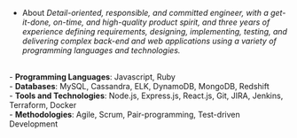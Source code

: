 - About
*Detail-oriented, responsible, and committed engineer, with a get-it-done, on-time, and high-quality product spirit, and three years of experience defining requirements, designing, implementing, testing, and delivering complex back-end and web applications using a variety of programming languages and technologies.*


<br /> - **Programming Languages**: Javascript, Ruby
<br /> - **Databases**: MySQL, Cassandra, ELK, DynamoDB, MongoDB, Redshift
<br /> - **Tools and Technologies**: Node.js, Express.js, React.js, Git, JIRA, Jenkins, Terraform, Docker
<br /> - **Methodologies**: Agile, Scrum, Pair-programming, Test-driven Development
